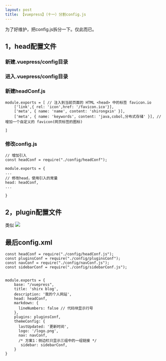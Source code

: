 ```yaml
---
layout: post
title: 【vuepress】（十一）分割config.js
---
```


为了好维护，把config.js拆分一下。仅此而已。


## 1，head配置文件
### 新建.vuepress/config目录
### 进入.vuepress/config目录
### 新建headConf.js
```
module.exports = [ // 注入到当前页面的 HTML <head> 中的标签 favicon.io
    ['link',{ rel: 'icon',href: '/favicon.ico'}],
    ['meta', { name: 'name', content: 'shirongxin' }],
    ['meta', { name: 'keywords', content: 'java,cobol,分布式存储' }], // 增加一个自定义的 favicon(网页标签的图标)

]
```
### 修改config.js
```
// 增加引入
const headConf = require("./config/headConf");

module.exports = {
...
// 修改head，使用引入的常量
head: headConf,
...

}

```

## 2，plugin配置文件
类似
![](/docs/images/2020-07-22-20-32-44.png)
## 最后config.xml
```
const headConf = require("./config/headConf.js");
const pluginsConf = require("./config/pluginsConf");
const navConf = require("./config/navConf.js");
const sidebarConf = require("./config/sidebarConf.js");


module.exports = {
    base: "/vuepress",
    title: 'shirx blog',
    description: '我的个人网站',
    head: headConf,
    markdown: {
      lineNumbers: false // 代码块显示行号
    },
    plugins: pluginsConf,
    themeConfig: {
      lastUpdated: '更新时间',
      logo: '/logo.png',
      nav: navConf,
      /* 方案1：侧边栏只显示三组中的一组链接 */
       sidebar: sidebarConf,
    }
}
```

